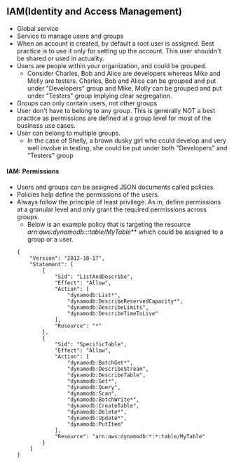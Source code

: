 ## IAM(Identity and Access Management)
- Global service
- Service to manage users and groups
- When an account is created, by default a root user is assigned. Best practice is to use it only for setting up the account. This user shouldn't be shared or used in actuality.
- Users are people within your organization, and could be grouped. 
    - Consider Charles, Bob and Alice are developers whereas Mike and Molly are testers. Charles, Bob and Alice can be grouped and put under "Developers" group and Mike, Molly can be grouped and put under "Testers" group implying clear segregation.
- Groups can only contain users, not other groups
- User don't have to belong to any group. This is generally NOT a best practice as permissions are defined at a group level for most of the business use cases.
- User can belong to multiple groups.
    - In the case of Shelly, a brown dusky girl who could develop and very well involve in testing, she could be put under both "Developers" and "Testers" group

#### IAM: Permissions
- Users and groups can be assigned JSON documents called policies.
- Policies help define the permissions of the users.
- Always follow the principle of least privilege. As in, define permissions at a granular level and only grant the required permissions across groups.
    - Below is an example policy that is targeting the resource ***arn:aws:dynamodb:*:*:table/MyTable*** which could be assigned to a group or a user.
    ```
    {
        "Version": "2012-10-17",
        "Statement": [
            {
                "Sid": "ListAndDescribe",
                "Effect": "Allow",
                "Action": [
                    "dynamodb:List*",
                    "dynamodb:DescribeReservedCapacity*",
                    "dynamodb:DescribeLimits",
                    "dynamodb:DescribeTimeToLive"
                ],
                "Resource": "*"
            },
            {
                "Sid": "SpecificTable",
                "Effect": "Allow",
                "Action": [
                    "dynamodb:BatchGet*",
                    "dynamodb:DescribeStream",
                    "dynamodb:DescribeTable",
                    "dynamodb:Get*",
                    "dynamodb:Query",
                    "dynamodb:Scan",
                    "dynamodb:BatchWrite*",
                    "dynamodb:CreateTable",
                    "dynamodb:Delete*",
                    "dynamodb:Update*",
                    "dynamodb:PutItem"
                ],
                "Resource": "arn:aws:dynamodb:*:*:table/MyTable"
            }
        ]
    }
    ```
